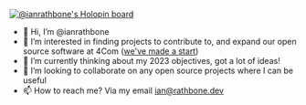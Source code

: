 [![@ianrathbone's Holopin board](https://holopin.me/ianrathbone)](https://holopin.io/@ianrathbone)

- 👋 Hi, I’m @ianrathbone
- 👀 I’m interested in finding projects to contribute to, and expand our open source software at 4Com ([we've made a start](https://github.com/4Com/vue-azure-app-configuration))
- 🌱 I’m currently thinking about my 2023 objectives, got a lot of ideas!
- 💞️ I’m looking to collaborate on any open source projects where I can be useful
- 📫 How to reach me? Via my email ian@rathbone.dev

<!---
ianrathbone/ianrathbone is a ✨ special ✨ repository because its `README.md` (this file) appears on your GitHub profile.
You can click the Preview link to take a look at your changes.
--->
